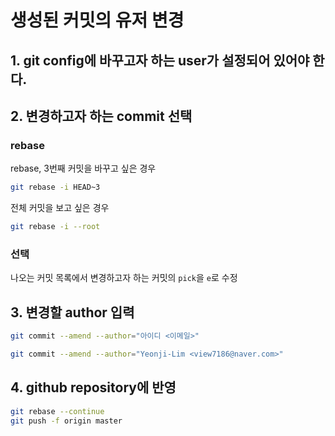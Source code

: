 # 생성된 커밋의 유저 변경

## 1. git config에 바꾸고자 하는 user가 설정되어 있어야 한다.

## 2. 변경하고자 하는 commit 선택

### rebase
rebase, 3번째 커밋을 바꾸고 싶은 경우
```sh
git rebase -i HEAD~3
```

전체 커밋을 보고 싶은 경우
```sh
git rebase -i --root
```

### 선택
나오는 커밋 목록에서 변경하고자 하는 커밋의 `pick`을 `e`로 수정

## 3. 변경할 author 입력

```sh
git commit --amend --author="아이디 <이메일>"
```

```sh
git commit --amend --author="Yeonji-Lim <view7186@naver.com>"
```

## 4. github repository에 반영

```sh
git rebase --continue 
git push -f origin master
```